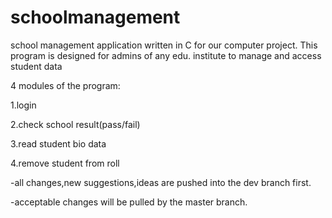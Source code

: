 # schoolmanagement
school management application written in C for our computer project.
This program is designed for admins of any edu. institute to manage and access student data 

4 modules of the program:

1.login

2.check school result(pass/fail)

3.read student bio data

4.remove student from roll

-all changes,new suggestions,ideas are pushed into the dev branch first.

-acceptable changes will be pulled by the master branch.
